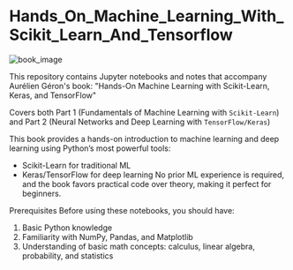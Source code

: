 # Hands_On_Machine_Learning_With_Scikit_Learn_And_Tensorflow

![book_image](https://github.com/user-attachments/assets/0611e2be-75a7-4640-88d7-3697644800d0)

This repository contains Jupyter notebooks and notes that accompany Aurélien Géron's book:
"Hands-On Machine Learning with Scikit-Learn, Keras, and TensorFlow"

Covers both Part 1 (Fundamentals of Machine Learning with `Scikit-Learn`) and Part 2 (Neural Networks and Deep Learning with `TensorFlow/Keras`)

This book provides a hands-on introduction to machine learning and deep learning using Python’s most powerful tools:
  - Scikit-Learn for traditional ML
  - Keras/TensorFlow for deep learning
No prior ML experience is required, and the book favors practical code over theory, making it perfect for beginners.

Prerequisites
Before using these notebooks, you should have:
  1. Basic Python knowledge
  2. Familiarity with NumPy, Pandas, and Matplotlib
  3. Understanding of basic math concepts: calculus, linear algebra, probability, and statistics





